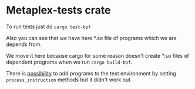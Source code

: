 # Metaplex-tests crate

To run tests just do `cargo test-bpf`

Also you can see that we have here *.so file of programs which we are depends from.

We move it here because cargo for some reason doesn't create *.so files of dependent programs when we run `cargo build-bpf`.

There is [possibility](https://docs.rs/solana-program-test/1.8.2/solana_program_test/struct.ProgramTest.html#method.add_program) to add programs to the test environment by setting `process_instruction` methods but it didn't work out